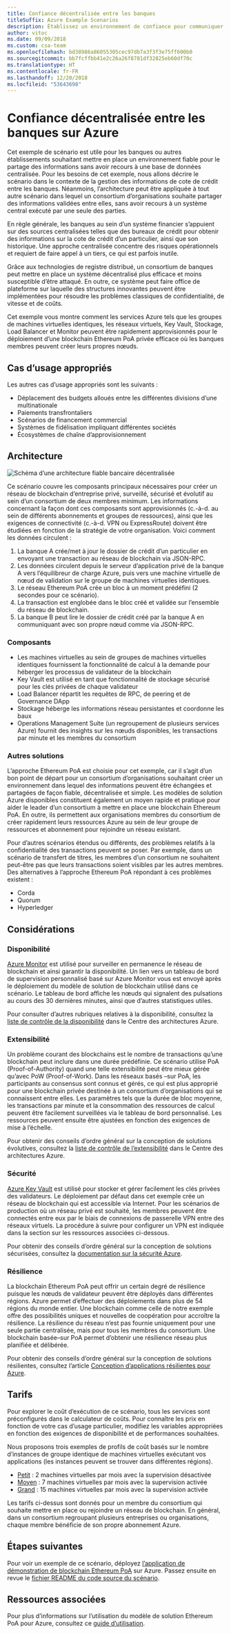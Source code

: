 ```yaml
---
title: Confiance décentralisée entre les banques
titleSuffix: Azure Example Scenarios
description: Établissez un environnement de confiance pour communiquer et partager des informations sans avoir recours à une base de données centralisée.
author: vitoc
ms.date: 09/09/2018
ms.custom: csa-team
ms.openlocfilehash: bd38986a86055305cec97db7a3f3f3e75ff600b0
ms.sourcegitcommit: bb7fcffbb41e2c26a26f8781df32825eb60df70c
ms.translationtype: HT
ms.contentlocale: fr-FR
ms.lasthandoff: 12/20/2018
ms.locfileid: "53643698"
---
```

# <a name="decentralized-trust-between-banks-on-azure"></a>Confiance décentralisée entre les banques sur Azure

Cet exemple de scénario est utile pour les banques ou autres établissements souhaitant mettre en place un environnement fiable pour le partage des informations sans avoir recours à une base de données centralisée. Pour les besoins de cet exemple, nous allons décrire le scénario dans le contexte de la gestion des informations de cote de crédit entre les banques. Néanmoins, l’architecture peut être appliquée à tout autre scénario dans lequel un consortium d’organisations souhaite partager des informations validées entre elles, sans avoir recours à un système central exécuté par une seule des parties.

En règle générale, les banques au sein d’un système financier s’appuient sur des sources centralisées telles que des bureaux de crédit pour obtenir des informations sur la cote de crédit d’un particulier, ainsi que son historique. Une approche centralisée concentre des risques opérationnels et requiert de faire appel à un tiers, ce qui est parfois inutile.

Grâce aux technologies de registre distribué, un consortium de banques peut mettre en place un système décentralisé plus efficace et moins susceptible d’être attaqué. En outre, ce système peut faire office de plateforme sur laquelle des structures innovantes peuvent être implémentées pour résoudre les problèmes classiques de confidentialité, de vitesse et de coûts.

Cet exemple vous montre comment les services Azure tels que les groupes de machines virtuelles identiques, les réseaux virtuels, Key Vault, Stockage, Load Balancer et Monitor peuvent être rapidement approvisionnés pour le déploiement d’une blockchain Ethereum PoA privée efficace où les banques membres peuvent créer leurs propres nœuds.

## <a name="relevant-use-cases"></a>Cas d’usage appropriés

Les autres cas d’usage appropriés sont les suivants :

- Déplacement des budgets alloués entre les différentes divisions d’une multinationale
- Paiements transfrontaliers
- Scénarios de financement commercial
- Systèmes de fidélisation impliquant différentes sociétés
- Écosystèmes de chaîne d’approvisionnement

## <a name="architecture"></a>Architecture

![Schéma d’une architecture fiable bancaire décentralisée](./media/architecture-decentralized-trust.png)

Ce scénario couvre les composants principaux nécessaires pour créer un réseau de blockchain d’entreprise privé, surveillé, sécurisé et évolutif au sein d’un consortium de deux membres minimum. Les informations concernant la façon dont ces composants sont approvisionnés (c.-à-d. au sein de différents abonnements et groupes de ressources), ainsi que les exigences de connectivité (c.-à-d. VPN ou ExpressRoute) doivent être étudiées en fonction de la stratégie de votre organisation. Voici comment les données circulent :

1. La banque A crée/met à jour le dossier de crédit d’un particulier en envoyant une transaction au réseau de blockchain via JSON-RPC.
2. Les données circulent depuis le serveur d’application privé de la banque A vers l’équilibreur de charge Azure, puis vers une machine virtuelle de nœud de validation sur le groupe de machines virtuelles identiques.
3. Le réseau Ethereum PoA crée un bloc à un moment prédéfini (2 secondes pour ce scénario).
4. La transaction est englobée dans le bloc créé et validée sur l’ensemble du réseau de blockchain.
5. La banque B peut lire le dossier de crédit créé par la banque A en communiquant avec son propre nœud comme via JSON-RPC.

### <a name="components"></a>Composants

- Les machines virtuelles au sein de groupes de machines virtuelles identiques fournissent la fonctionnalité de calcul à la demande pour héberger les processus de validateur de la blockchain
- Key Vault est utilisé en tant que fonctionnalité de stockage sécurisé pour les clés privées de chaque validateur
- Load Balancer répartit les requêtes de RPC, de peering et de Governance DApp
- Stockage héberge les informations réseau persistantes et coordonne les baux
- Operations Management Suite (un regroupement de plusieurs services Azure) fournit des insights sur les nœuds disponibles, les transactions par minute et les membres du consortium

### <a name="alternatives"></a>Autres solutions

L’approche Ethereum PoA est choisie pour cet exemple, car il s’agit d’un bon point de départ pour un consortium d’organisations souhaitant créer un environnement dans lequel des informations peuvent être échangées et partagées de façon fiable, décentralisée et simple. Les modèles de solution Azure disponibles constituent également un moyen rapide et pratique pour aider le leader d’un consortium à mettre en place une blockchain Ethereum PoA. En outre, ils permettent aux organisations membres du consortium de créer rapidement leurs ressources Azure au sein de leur groupe de ressources et abonnement pour rejoindre un réseau existant.

Pour d’autres scénarios étendus ou différents, des problèmes relatifs à la confidentialité des transactions peuvent se poser. Par exemple, dans un scénario de transfert de titres, les membres d’un consortium ne souhaitent peut-être pas que leurs transactions soient visibles par les autres membres. Des alternatives à l’approche Ethereum PoA répondant à ces problèmes existent :

- Corda
- Quorum
- Hyperledger

## <a name="considerations"></a>Considérations

### <a name="availability"></a>Disponibilité

[Azure Monitor][monitor] est utilisé pour surveiller en permanence le réseau de blockchain et ainsi garantir la disponibilité. Un lien vers un tableau de bord de supervision personnalisé basé sur Azure Monitor vous est envoyé après le déploiement du modèle de solution de blockchain utilisé dans ce scénario. Le tableau de bord affiche les nœuds qui signalent des pulsations au cours des 30 dernières minutes, ainsi que d’autres statistiques utiles.

Pour consulter d’autres rubriques relatives à la disponibilité, consultez la [liste de contrôle de la disponibilité][availability] dans le Centre des architectures Azure.

### <a name="scalability"></a>Extensibilité

Un problème courant des blockchains est le nombre de transactions qu’une blockchain peut inclure dans une durée prédéfinie. Ce scénario utilise PoA (Proof-of-Authority) quand une telle extensibilité peut être mieux gérée qu’avec PoW (Proof-of-Work). Dans les réseaux basés &ndash;sur PoA, les participants au consensus sont connus et gérés, ce qui est plus approprié pour une blockchain privée destinée à un consortium d’organisations qui se connaissent entre elles. Les paramètres tels que la durée de bloc moyenne, les transactions par minute et la consommation des ressources de calcul peuvent être facilement surveillées via le tableau de bord personnalisé. Les ressources peuvent ensuite être ajustées en fonction des exigences de mise à l’échelle.

Pour obtenir des conseils d’ordre général sur la conception de solutions évolutives, consultez la [liste de contrôle de l’extensibilité][scalability] dans le Centre des architectures Azure.

### <a name="security"></a>Sécurité

[Azure Key Vault][vault] est utilisé pour stocker et gérer facilement les clés privées des validateurs. Le déploiement par défaut dans cet exemple crée un réseau de blockchain qui est accessible via Internet. Pour les scénarios de production où un réseau privé est souhaité, les membres peuvent être connectés entre eux par le biais de connexions de passerelle VPN entre des réseaux virtuels. La procédure à suivre pour configurer un VPN est indiquée dans la section sur les ressources associées ci-dessous.

Pour obtenir des conseils d’ordre général sur la conception de solutions sécurisées, consultez la [documentation sur la sécurité Azure][security].

### <a name="resiliency"></a>Résilience

La blockchain Ethereum PoA peut offrir un certain degré de résilience puisque les nœuds de validateur peuvent être déployés dans différentes régions. Azure permet d’effectuer des déploiements dans plus de 54 régions du monde entier. Une blockchain comme celle de notre exemple offre des possibilités uniques et nouvelles de coopération pour accroître la résilience. La résilience du réseau n’est pas fournie uniquement pour une seule partie centralisée, mais pour tous les membres du consortium. Une blockchain basée&ndash;sur PoA permet d’obtenir une résilience réseau plus planifiée et délibérée.

Pour obtenir des conseils d’ordre général sur la conception de solutions résilientes, consultez l’article [Conception d’applications résilientes pour Azure][resiliency].

## <a name="pricing"></a>Tarifs

Pour explorer le coût d’exécution de ce scénario, tous les services sont préconfigurés dans le calculateur de coûts. Pour connaître les prix en fonction de votre cas d’usage particulier, modifiez les variables appropriées en fonction des exigences de disponibilité et de performances souhaitées.

Nous proposons trois exemples de profils de coût basés sur le nombre d’instances de groupe identique de machines virtuelles exécutant vos applications (les instances peuvent se trouver dans différentes régions).

- [Petit][small-pricing] : 2 machines virtuelles par mois avec la supervision désactivée
- [Moyen][medium-pricing] : 7 machines virtuelles par mois avec la supervision activée
- [Grand][large-pricing] : 15 machines virtuelles par mois avec la supervision activée

Les tarifs ci-dessus sont donnés pour un membre du consortium qui souhaite mettre en place ou rejoindre un réseau de blockchain. En général, dans un consortium regroupant plusieurs entreprises ou organisations, chaque membre bénéficie de son propre abonnement Azure.

## <a name="next-steps"></a>Étapes suivantes

Pour voir un exemple de ce scénario, déployez [l’application de démonstration de blockchain Ethereum PoA][deploy] sur Azure. Passez ensuite en revue le [fichier README du code source du scénario][source].

## <a name="related-resources"></a>Ressources associées

Pour plus d’informations sur l’utilisation du modèle de solution Ethereum PoA pour Azure, consultez ce [guide d’utilisation][guide].

<!-- links -->
[small-pricing]: https://azure.com/e/4e429d721eb54adc9a1558fae3e67990
[medium-pricing]: https://azure.com/e/bb42cd77437744be8ed7064403bfe2ef
[large-pricing]: https://azure.com/e/e205b443de3e4adfadf4e09ffee30c56
[guide]: /azure/blockchain-workbench/ethereum-poa-deployment
[deploy]: https://portal.azure.com/?pub_source=email&pub_status=success#create/microsoft-azure-blockchain.azure-blockchain-ethereumethereum-poa-consortium
[source]: https://github.com/vitoc/creditscoreblockchain
[monitor]: /azure/monitoring-and-diagnostics/monitoring-overview-azure-monitor
[availability]: /azure/architecture/checklist/availability
[scalability]: /azure/architecture/checklist/scalability
[resiliency]: ../../resiliency/index.md
[security]: /azure/security/
[vault]: https://azure.microsoft.com/services/key-vault/
